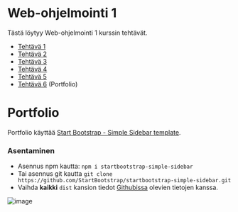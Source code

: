 # Web-ohjelmointi 1
Tästä löytyy Web-ohjelmointi 1 kurssin tehtävät. 

- [Tehtävä 1](https://github.com/iirokin/Web-ohjelmointi/tree/main/Javascript/Teht1)
- [Tehtävä 2](https://github.com/iirokin/Web-ohjelmointi/tree/main/Javascript/Teht2)
- [Tehtävä 3](https://github.com/iirokin/Web-ohjelmointi/tree/main/Javascript/Teht3)
- [Tehtävä 4](https://github.com/iirokin/Web-ohjelmointi/tree/main/jQuery/Teht%C3%A4v%C3%A44)
- [Tehtävä 5](https://github.com/iirokin/Web-ohjelmointi/tree/main/Javascript/Teht5)
- [Tehtävä 6](https://github.com/iirokin/Web-ohjelmointi/tree/main/Portfolio/dist) (Portfolio)

# Portfolio
Portfolio käyttää [Start Bootstrap - Simple Sidebar template](https://github.com/startbootstrap/startbootstrap-simple-sidebar).

### Asentaminen
- Asennus npm kautta: `npm i startbootstrap-simple-sidebar`
- Tai asennus git kautta `git clone https://github.com/StartBootstrap/startbootstrap-simple-sidebar.git`
- Vaihda **kaikki** `dist` kansion tiedot [Githubissa](https://github.com/iirokin/Web-ohjelmointi/tree/main/Portfolio/dist) olevien tietojen kanssa.

![image](https://hackmd.io/_uploads/BkIvJLd2kx.png)

